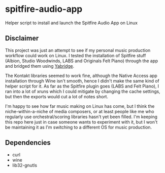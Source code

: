 # spitfire-audio-app
Helper script to install and launch the Spitfire Audio App on Linux

## Disclaimer
This project was just an attempt to see if my personal music production workflow could work on Linux.
I tested the installation of Spitfire stuff (Albion, Studio Woodwinds, LABS and Originals Felt Piano) through the app and bridged them using
[Yabridge](https://github.com/robbert-vdh/yabridge).

The Kontakt libraries seemed to work fine, although the Native Access app installation through Wine isn't smooth,
hence I didn't make the same kind of helper script for it.
As far as the Spitfire plugin goes (LABS and Felt Piano), I ran into a lot of xruns which I could mitigate by changing the cache settings,
but then the exports would cut a lot of notes short.

I'm happy to see how far music making on Linux has come, but I think the niche-within-a-niche of media composers,
or at least people like me who regularly use orchestral/scoring libraries hasn't yet been filled.
I'm keeping this repo here just in case someone wants to experiment with it,
but I won't be maintaining it as I'm switching to a different OS for music production.

## Dependencies

* curl
* wine
* lib32-gnutls
